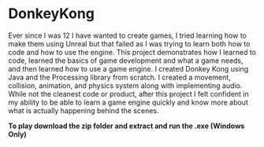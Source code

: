 # DonkeyKong

Ever since I was 12 I have wanted to create games, I tried learning how to make them using Unreal but that failed as I was trying to learn both how to code and how to use the engine. This project demonstrates how I learned to code, learned the basics of game development and what a game needs, and then learned how to use a game engine. I created Donkey Kong using Java and the Processing library from scratch. I created a movement, collision, animation, and physics system along with implementing audio. While not the cleanest code or product, after this project I felt confident in my ability to be able to learn a game engine quickly and know more about what is actually happening behind the scenes.

**To play download the zip folder and extract and run the .exe (Windows Only)**
